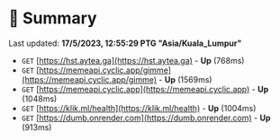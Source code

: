 # 📖 Summary
Last updated: **17/5/2023, 12:55:29 PTG "Asia/Kuala_Lumpur"**

- `GET` [https://hst.aytea.ga](https://hst.aytea.ga) - **Up** (768ms)
- `GET` [https://memeapi.cyclic.app/gimme](https://memeapi.cyclic.app/gimme) - **Up** (1569ms)
- `GET` [https://memeapi.cyclic.app](https://memeapi.cyclic.app) - **Up** (1048ms)
- `GET` [https://klik.ml/health](https://klik.ml/health) - **Up** (1004ms)
- `GET` [https://dumb.onrender.com](https://dumb.onrender.com) - **Up** (913ms)
